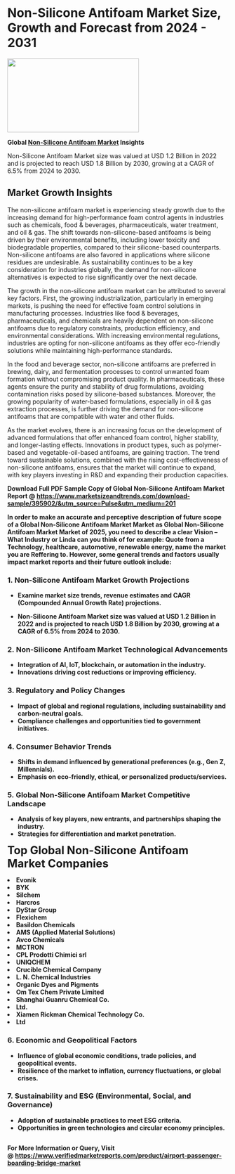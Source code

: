 <H1>Non-Silicone Antifoam Market Size, Growth and Forecast from 2024 - 2031</H1><img class="aligncenter size-medium wp-image-584254" src="https://thirdeyenews.in/wp-content/uploads/2024/09/Global-Market-Research-300x168.jpeg" alt="" width="300" height="168" /><p><strong>Global&nbsp;<a href="https://www.marketsizeandtrends.com/download-sample/395902/&amp;utm_source=Pulse&amp;utm_medium=201">Non-Silicone Antifoam Market</a> Insights</strong></p><p>Non-Silicone Antifoam Market size was valued at USD 1.2 Billion in 2022 and is projected to reach USD 1.8 Billion by 2030, growing at a CAGR of 6.5% from 2024 to 2030.</p><p><h2>Market Growth Insights</h2> <p>The non-silicone antifoam market is experiencing steady growth due to the increasing demand for high-performance foam control agents in industries such as chemicals, food & beverages, pharmaceuticals, water treatment, and oil & gas. The shift towards non-silicone-based antifoams is being driven by their environmental benefits, including lower toxicity and biodegradable properties, compared to their silicone-based counterparts. Non-silicone antifoams are also favored in applications where silicone residues are undesirable. As sustainability continues to be a key consideration for industries globally, the demand for non-silicone alternatives is expected to rise significantly over the next decade.</p> <p><strong></strong></p> <p>The growth in the non-silicone antifoam market can be attributed to several key factors. First, the growing industrialization, particularly in emerging markets, is pushing the need for effective foam control solutions in manufacturing processes. Industries like food & beverages, pharmaceuticals, and chemicals are heavily dependent on non-silicone antifoams due to regulatory constraints, production efficiency, and environmental considerations. With increasing environmental regulations, industries are opting for non-silicone antifoams as they offer eco-friendly solutions while maintaining high-performance standards.</p> <p>In the food and beverage sector, non-silicone antifoams are preferred in brewing, dairy, and fermentation processes to control unwanted foam formation without compromising product quality. In pharmaceuticals, these agents ensure the purity and stability of drug formulations, avoiding contamination risks posed by silicone-based substances. Moreover, the growing popularity of water-based formulations, especially in oil & gas extraction processes, is further driving the demand for non-silicone antifoams that are compatible with water and other fluids.</p> <p>As the market evolves, there is an increasing focus on the development of advanced formulations that offer enhanced foam control, higher stability, and longer-lasting effects. Innovations in product types, such as polymer-based and vegetable-oil-based antifoams, are gaining traction. The trend toward sustainable solutions, combined with the rising cost-effectiveness of non-silicone antifoams, ensures that the market will continue to expand, with key players investing in R&D and expanding their production capacities.</p> <p><strong></p><p><span class=""><strong>Download Full PDF Sample Copy of Global Non-Silicone Antifoam Market Report</strong> @ <a href="https://www.marketsizeandtrends.com/download-sample/395902/&amp;utm_source=Pulse&amp;utm_medium=201" target="_blank">https://www.marketsizeandtrends.com/download-sample/395902/&amp;utm_source=Pulse&amp;utm_medium=201</a></span></p><p>In order to make an accurate and perceptive description of future scope of a Global&nbsp;Non-Silicone Antifoam Market Market as Global&nbsp;Non-Silicone Antifoam Market Market of 2025, you need to describe a clear Vision &ndash; What Industry or Linda can you think of for example: Quote from a Technology, healthcare, automotive, renewable energy, name the market you are Reffering to. However, some general trends and factors usually impact market reports and their future outlook include:</p><h3>1.&nbsp;<strong>Non-Silicone Antifoam Market Growth Projections</strong></h3><ul><li>Examine market size trends, revenue estimates and CAGR (Compounded Annual Growth Rate) projections.</li><li><p>Non-Silicone Antifoam Market size was valued at USD 1.2 Billion in 2022 and is projected to reach USD 1.8 Billion by 2030, growing at a CAGR of 6.5% from 2024 to 2030.</p></li></ul><h3>2.&nbsp;<strong>Non-Silicone Antifoam Market Technological Advancements</strong></h3><ul><li>Integration of AI, IoT, blockchain, or automation in the industry.</li><li>Innovations driving cost reductions or improving efficiency.</li></ul><h3>3.&nbsp;<strong>Regulatory and Policy Changes</strong></h3><ul><li>Impact of global and regional regulations, including sustainability and carbon-neutral goals.</li><li>Compliance challenges and opportunities tied to government initiatives.</li></ul><h3>4.&nbsp;<strong>Consumer Behavior Trends</strong></h3><ul><li>Shifts in demand influenced by generational preferences (e.g., Gen Z, Millennials).</li><li>Emphasis on eco-friendly, ethical, or personalized products/services.</li></ul><h3>5.&nbsp;<strong>Global Non-Silicone Antifoam Market Competitive Landscape</strong></h3><ul><li>Analysis of key players, new entrants, and partnerships shaping the industry.</li><li>Strategies for differentiation and market penetration.</li></ul><p data-pm-slice="1 1 []"><span style="color: inherit; font-family: inherit; font-size: 25px;">Top Global Non-Silicone Antifoam Market Companies</span></p><div class="" data-test-id=""><p><li>Evonik</li><li> BYK</li><li> Silchem</li><li> Harcros</li><li> DyStar Group</li><li> Flexichem</li><li> Basildon Chemicals</li><li> AMS (Applied Material Solutions)</li><li> Avco Chemicals</li><li> MCTRON</li><li> CPL Prodotti Chimici srl</li><li> UNIQCHEM</li><li> Crucible Chemical Company</li><li> L. N. Chemical Industries</li><li> Organic Dyes and Pigments</li><li> Om Tex Chem Private Limited</li><li> Shanghai Guanru Chemical Co.</li><li> Ltd.</li><li> Xiamen Rickman Chemical Technology Co.</li><li> Ltd</li></p></div><h3>6.&nbsp;<strong>Economic and Geopolitical Factors</strong></h3><ul><li>Influence of global economic conditions, trade policies, and geopolitical events.</li><li>Resilience of the market to inflation, currency fluctuations, or global crises.</li></ul><h3>7.&nbsp;<strong>Sustainability and ESG (Environmental, Social, and Governance)</strong></h3><ul><li>Adoption of sustainable practices to meet ESG criteria.</li><li>Opportunities in green technologies and circular economy principles.</li></ul><h2><strong style="font-size: 14px;">For More Information or Query, Visit @&nbsp;</strong><a style="background-color: #ffffff; font-size: 14px;" href="https://www.marketsizeandtrends.com/report/non-silicone-antifoam-market/" target="_blank">https://www.verifiedmarketreports.com/product/airport-passenger-boarding-bridge-market</a></h2>
